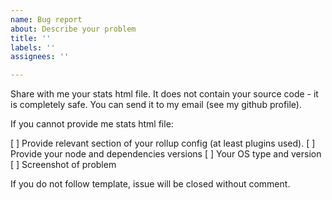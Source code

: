 ```yaml
---
name: Bug report
about: Describe your problem
title: ''
labels: ''
assignees: ''

---
```


Share with me your stats html file. It does not contain your source code - it is completely safe. You can send it to my email (see my github profile).

If you cannot provide me stats html file:

[ ] Provide relevant section of your rollup config (at least plugins used).
[ ] Provide your node and dependencies versions
[ ] Your OS type and version
[ ] Screenshot of problem

If you do not follow template, issue will be closed without comment.
